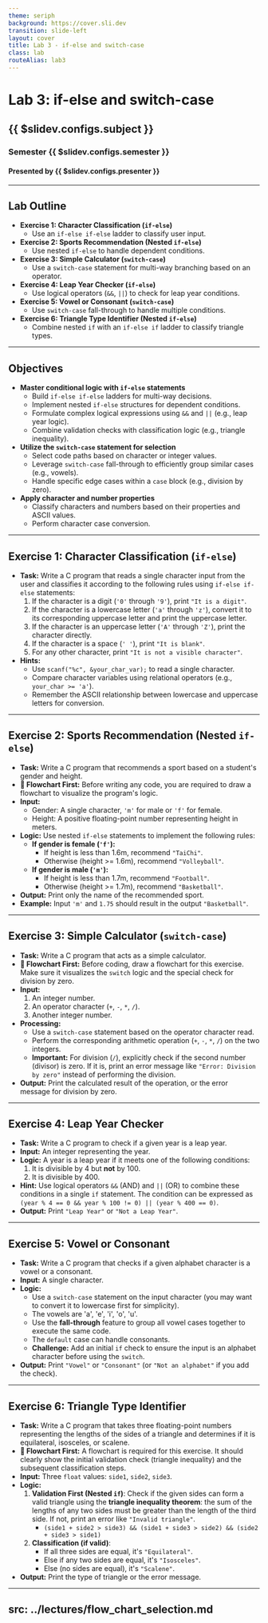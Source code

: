 ```yaml
---
theme: seriph
background: https://cover.sli.dev
transition: slide-left
layout: cover
title: Lab 3 - if-else and switch-case
class: lab
routeAlias: lab3
---
```


# Lab 3: if-else and switch-case
## {{ $slidev.configs.subject }}
### Semester {{ $slidev.configs.semester }}
#### Presented by {{ $slidev.configs.presenter }}

---

## Lab Outline

* **Exercise 1: Character Classification (`if-else`)**
    * Use an `if-else if-else` ladder to classify user input.
* **Exercise 2: Sports Recommendation (Nested `if-else`)**
    * Use nested `if-else` to handle dependent conditions.
* **Exercise 3: Simple Calculator (`switch-case`)**
    * Use a `switch-case` statement for multi-way branching based on an operator.
* **Exercise 4: Leap Year Checker (`if-else`)**
    * Use logical operators (`&&`, `||`) to check for leap year conditions.
* **Exercise 5: Vowel or Consonant (`switch-case`)**
    * Use `switch-case` fall-through to handle multiple conditions.
* **Exercise 6: Triangle Type Identifier (Nested `if-else`)**
    * Combine nested `if` with an `if-else if` ladder to classify triangle types.

---

## Objectives

* **Master conditional logic with `if-else` statements**
    * Build `if-else if-else` ladders for multi-way decisions.
    * Implement nested `if-else` structures for dependent conditions.
    * Formulate complex logical expressions using `&&` and `||` (e.g., leap year logic).
    * Combine validation checks with classification logic (e.g., triangle inequality).
* **Utilize the `switch-case` statement for selection**
    * Select code paths based on character or integer values.
    * Leverage `switch-case` fall-through to efficiently group similar cases (e.g., vowels).
    * Handle specific edge cases within a `case` block (e.g., division by zero).
* **Apply character and number properties**
    * Classify characters and numbers based on their properties and ASCII values.
    * Perform character case conversion.

---

## Exercise 1: Character Classification (`if-else`)

* **Task:** Write a C program that reads a single character input from the user and classifies it according to the following rules using `if-else if-else` statements:
    1.  If the character is a digit (`'0'` through `'9'`), print `"It is a digit"`.
    2.  If the character is a lowercase letter (`'a'` through `'z'`), convert it to its corresponding uppercase letter and print the uppercase letter.
    3.  If the character is an uppercase letter (`'A'` through `'Z'`), print the character directly.
    4.  If the character is a space (`' '`), print `"It is blank"`.
    5.  For any other character, print `"It is not a visible character"`.
* **Hints:**
    * Use `scanf("%c", &your_char_var);` to read a single character.
    * Compare character variables using relational operators (e.g., `your_char >= 'a'`).
    * Remember the ASCII relationship between lowercase and uppercase letters for conversion.

---

## Exercise 2: Sports Recommendation (Nested `if-else`)

<Transform scale="0.9">


* **Task:** Write a C program that recommends a sport based on a student's gender and height.
* **📝 Flowchart First:** Before writing any code, you are required to draw a flowchart to visualize the program's logic.
* **Input:**
    * Gender: A single character, `'m'` for male or `'f'` for female.
    * Height: A positive floating-point number representing height in meters.
* **Logic:** Use nested `if-else` statements to implement the following rules:
    * **If gender is female (`'f'`):**
        * If height is less than 1.6m, recommend `"TaiChi"`.
        * Otherwise (height >= 1.6m), recommend `"Volleyball"`.
    * **If gender is male (`'m'`):**
        * If height is less than 1.7m, recommend `"Football"`.
        * Otherwise (height >= 1.7m), recommend `"Basketball"`.
* **Output:** Print only the name of the recommended sport.
* **Example:** Input `'m'` and `1.75` should result in the output `"Basketball"`.

</Transform>


---

## Exercise 3: Simple Calculator (`switch-case`)

* **Task:** Write a C program that acts as a simple calculator.
* **📝 Flowchart First:** Before coding, draw a flowchart for this exercise. Make sure it visualizes the `switch` logic and the special check for division by zero.
* **Input:**
    1.  An integer number.
    2.  An operator character (`+`, `-`, `*`, `/`).
    3.  Another integer number.
* **Processing:**
    * Use a `switch-case` statement based on the operator character read.
    * Perform the corresponding arithmetic operation (`+`, `-`, `*`, `/`) on the two integers.
    * **Important:** For division (`/`), explicitly check if the second number (divisor) is zero. If it is, print an error message like `"Error: Division by zero"` instead of performing the division.
* **Output:** Print the calculated result of the operation, or the error message for division by zero.

---

## Exercise 4: Leap Year Checker

* **Task:** Write a C program to check if a given year is a leap year.
* **Input:** An integer representing the year.
* **Logic:** A year is a leap year if it meets one of the following conditions:
    1.  It is divisible by 4 but **not** by 100.
    2.  It is divisible by 400.
* **Hint:** Use logical operators `&&` (AND) and `||` (OR) to combine these conditions in a single `if` statement. The condition can be expressed as `(year % 4 == 0 && year % 100 != 0) || (year % 400 == 0)`.
* **Output:** Print `"Leap Year"` or `"Not a Leap Year"`.

---

## Exercise 5: Vowel or Consonant

* **Task:** Write a C program that checks if a given alphabet character is a vowel or a consonant.
* **Input:** A single character.
* **Logic:**
    * Use a `switch-case` statement on the input character (you may want to convert it to lowercase first for simplicity).
    * The vowels are 'a', 'e', 'i', 'o', 'u'.
    * Use the **fall-through** feature to group all vowel cases together to execute the same code.
    * The `default` case can handle consonants.
    * **Challenge:** Add an initial `if` check to ensure the input is an alphabet character before using the `switch`.
* **Output:** Print `"Vowel"` or `"Consonant"` (or `"Not an alphabet"` if you add the check).

---

## Exercise 6: Triangle Type Identifier

<Transform scale="0.9">

* **Task:** Write a C program that takes three floating-point numbers representing the lengths of the sides of a triangle and determines if it is equilateral, isosceles, or scalene.
* **📝 Flowchart First:** A flowchart is required for this exercise. It should clearly show the initial validation check (triangle inequality) and the subsequent classification steps.
* **Input:** Three `float` values: `side1`, `side2`, `side3`.
* **Logic:**
    1.  **Validation First (Nested `if`)**: Check if the given sides can form a valid triangle using the **triangle inequality theorem**: the sum of the lengths of any two sides must be greater than the length of the third side. If not, print an error like `"Invalid triangle"`.
        * `(side1 + side2 > side3) && (side1 + side3 > side2) && (side2 + side3 > side1)`
    2.  **Classification (if valid)**:
        *   If all three sides are equal, it's `"Equilateral"`.
        *   Else if any two sides are equal, it's `"Isosceles"`.
        *   Else (no sides are equal), it's `"Scalene"`.
* **Output:** Print the type of triangle or the error message.



</Transform>

<div style="position:fixed;bottom:0;right:20px;padding-bottom:30px">
<Link to="assessment" title="Go to Assessment Rubric 📝"/>
</div>

---
src: ../lectures/flow_chart_selection.md
---





